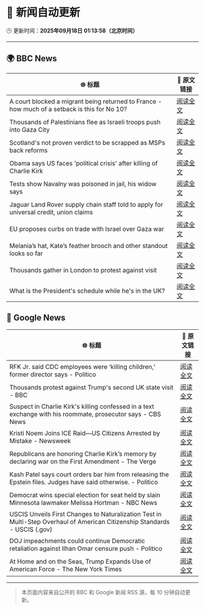 # 🧠 新闻自动更新

🕒 更新时间：**2025年09月18日 01:13:58（北京时间）**

---

## 🌍 BBC News

| 🌐 标题 | 🔗 原文链接 |
|--------|-------------|
| A court blocked a migrant being returned to France - how much of a setback is this for No 10? | [阅读全文](https://www.bbc.com/news/articles/ced5gyg2e09o?at_medium=RSS&at_campaign=rss) |
| Thousands of Palestinians flee as Israeli troops push into Gaza City | [阅读全文](https://www.bbc.com/news/articles/cx270y1rgzeo?at_medium=RSS&at_campaign=rss) |
| Scotland's not proven verdict to be scrapped as MSPs back reforms | [阅读全文](https://www.bbc.com/news/articles/cy8rndyyp7vo?at_medium=RSS&at_campaign=rss) |
| Obama says US faces 'political crisis' after killing of Charlie Kirk | [阅读全文](https://www.bbc.com/news/articles/c9dxge2ep4xo?at_medium=RSS&at_campaign=rss) |
| Tests show Navalny was poisoned in jail, his widow says | [阅读全文](https://www.bbc.com/news/articles/c5ye0x28vzqo?at_medium=RSS&at_campaign=rss) |
| Jaguar Land Rover supply chain staff told to apply for universal credit, union claims | [阅读全文](https://www.bbc.com/news/articles/c784nwvj1l3o?at_medium=RSS&at_campaign=rss) |
| EU proposes curbs on trade with Israel over Gaza war | [阅读全文](https://www.bbc.com/news/articles/cvgr4nj7405o?at_medium=RSS&at_campaign=rss) |
| Melania’s hat, Kate’s feather brooch and other standout looks so far | [阅读全文](https://www.bbc.com/news/articles/cy857ddpjp4o?at_medium=RSS&at_campaign=rss) |
| Thousands gather in London to protest against visit | [阅读全文](https://www.bbc.com/news/articles/cj9zve281k3o?at_medium=RSS&at_campaign=rss) |
| What is the President's schedule while he's in the UK? | [阅读全文](https://www.bbc.com/news/articles/c8rynvlm6zjo?at_medium=RSS&at_campaign=rss) |

## 📰 Google News

| 🌐 标题 | 🔗 原文链接 |
|--------|-------------|
| RFK Jr. said CDC employees were ‘killing children,’ former director says - Politico | [阅读全文](https://news.google.com/rss/articles/CBMi0AFBVV95cUxNS2RsQ0ZpOC1PYWlINU5NUE83eHRNNEhVaVYyMk5iS3NkRkhIQUYtdlhHY0k2RlVaV1E2QjRxeGdXRmJhYzc3YTRqR3FaLU1tOWtwTkJPUTRHNl9oZnhVNjliYXlQQUQ3Z3BuNEwycTZXREVmbTg4REpsaFBmcXlvNktrS1ZvTEhVQm5MVXpacVNBay1kZjBMS1V4Q0JkcmphM1ZJODJjN3lzVl9PdUJoZlVnM0RNNktveE54RzlnWkdjVWtpWHdvS0xjbVZkNnJP?oc=5) |
| Thousands protest against Trump's second UK state visit - BBC | [阅读全文](https://news.google.com/rss/articles/CBMiWkFVX3lxTE95YVJYQ3NKTThoVXhZd05OU2s5cGU3VEM3MzUtQm9MTm8xejNZYUNDaWVsMzdhZEtVZFFTd3QteW5vRE9PcW5xbnQteTZMa2J4elpwYkwxUTlBQdIBX0FVX3lxTE42WEtzQnBxU1lXZzY2bVNYR1R2LTM2elVsMUd3S2w0LU5ZWEgwaUlKOVVyQzVLZXhweWlwanRCQzQ1OXRvSWFRVG1SV01ZY08wbUlNamNhTmNRYUJGQk5V?oc=5) |
| Suspect in Charlie Kirk's killing confessed in a text exchange with his roommate, prosecutor says - CBS News | [阅读全文](https://news.google.com/rss/articles/CBMilgFBVV95cUxNNXNENU9ycHlqRnBHUHd0N0VqWl9Hbm1MYkpfdTFhejZMMFdVVWxoTFRET1h4YjNPY19BU3J1OFNWVU9yNXp1eDNNOWRua1RCYll2amM0ZjNRS3djWVVma09CU2diNjFLNUxzVXR4bjE5UGpwVkZYQS1wVkFhUzFGWGhQU1dseEVfQTE0Nlh3N0xkNGxjNXfSAZsBQVVfeXFMUGJNZV80bXhVNEFmV0o2QnllQnRxajZCYlpRTDNfVGc0eDRuNGw4Mkh0TzVBdldnelhBX2l3TU16OGxFUG4tY0ZVVFhvd3RKWFdsbm13TmZyMjZTekJMVmRXQkNDUDVqc0UxRG5QOGpyUjNSRFVGdU51YXA2YUQ5Y2RKOHBDd0ZzWm83anVPY2xfdVhWX296WkVqN1k?oc=5) |
| Kristi Noem Joins ICE Raid—US Citizens Arrested by Mistake - Newsweek | [阅读全文](https://news.google.com/rss/articles/CBMib0FVX3lxTE9vWTBzVk9yTllQZmhTNDhfS0UxSUw4dVprMFptNHNGNm8tb0dFNXBmbE8zS3kxdmxCVzczU3NmcHlHY3BqbE9lSXFMc2VrSG9iUTFtSko3T2JJX1hwZWYzZE84N0hpUWdKX1ZQVThIaw?oc=5) |
| Republicans are honoring Charlie Kirk’s memory by declaring war on the First Amendment - The Verge | [阅读全文](https://news.google.com/rss/articles/CBMinwFBVV95cUxPblFIQkk2a0l0Qm55MWdESDdXdGpCZ0dBb0R1WkRBVjZ2SDNrTFl5V1lpWVNCNUtBMVFpeDVGR29ZSnpiNngxTFRVV1hCRWJ6UWlscnpBcW9ZZi1RajZpOG1qbzg2VzBCVzJmTnNQQzZoMHFaYnNVSklTZDF2SGFFaUZQQzdESWpRRTZtSnVtVjJyOGNVSDdQSUd6eUJlUFU?oc=5) |
| Kash Patel says court orders bar him from releasing the Epstein files. Judges have said otherwise. - Politico | [阅读全文](https://news.google.com/rss/articles/CBMioAFBVV95cUxOeUxkMXZvLUVTQi1pZnVoWUVlLXg1UUFqbXZhVUhkVElKMGRTWlFnUlNNWWhNMkVSRGhnVXFiYzIzSV8tejFXSnR6ajBwcFUxR2RCQlNna2V6RHRGZWpyT183ZUZUazNCV3drd3hBZWQzWjdkUFBxQ0N1WEFPWWJ1ejNnRlNpY2hsTnlaREZ0TW1RRWp5V1l6MXpZZFZsRUFp?oc=5) |
| Democrat wins special election for seat held by slain Minnesota lawmaker Melissa Hortman - NBC News | [阅读全文](https://news.google.com/rss/articles/CBMiuwFBVV95cUxOdW1MdGppQ0R3d3BFMkhfUU5UMmtLRVdDSXIxaWVfVExxQmtOb0x5dnFzcWdhaHowakFPbkQwYndnOGJzLVY1LUZPaXZ2NVBxZTE3TGl2THNrVUlBWE5DeUxlRmNyRnNzaGZiS2o1X0ZiWFpPbHFEbHZ1eTRyMGtma05BTEs1NTczdU0waDAtazRuZTlrMlVRdEdVQjFINEptdW5CS0ZPNlZuRjRMdnlIX1RqdW15WEVQSFNF0gFWQVVfeXFMUEZFM3BoaFQ1RkVqb3V1bjZYZEpPU1U4MDlZMHRDRVh4U28wZmhUN2tOWGcyNFhwSE5NYjBRZVNKN09NRDd4R0Z1bTBtRlVXbkQtRXgzZVE?oc=5) |
| USCIS Unveils First Changes to Naturalization Test in Multi-Step Overhaul of American Citizenship Standards - USCIS (.gov) | [阅读全文](https://news.google.com/rss/articles/CBMi2gFBVV95cUxQWHpFUDdLaVFkMUstV3lYajk5Z0pTUEtQV2lMSzRFNFh4bDBJZmJNLUZEc0NvVWY5bGFRNGFqU2lCR1V5SWUtY0pNbjJNVDZRUFdVYjFDQzRiRmw4RURrZXNvMTUxQjJHQnBUZGI4S1V3c1NIbVI3TEkydE1GSEdueWdWVU9oRkRlaTFOMHgzSVFPTlUtdUlDbTVmRDk4b0U3dkZSTEFGcnlyTXlaQ0NvOE1sdS1ObGpLR1dpVjJFUFQ3NzJkYXVjd2xhaVNISW9jSFBsdmdvZGdndw?oc=5) |
| DOJ impeachments could continue Democratic retaliation against Ilhan Omar censure push - Politico | [阅读全文](https://news.google.com/rss/articles/CBMiqAFBVV95cUxPVUVOdzRXTjVHeWU4WTFPQjRUUlprRDlKSll3dEVwckpEYTdfV29UQU13OGtyaWdBY2FJTWtwWERqM1pSLVJZNEpXY1B1WmhfamNoMUEybXd2b2Rlc2s4d2xieVVEUW96NEo1UDl0TnhRczFUUjFyNEViSTFRaTgxWVpvUlF5X3FJMFphak5IeVRvam1nVjNnN2xKYk5raW5NZkJWZldYZkQ?oc=5) |
| At Home and on the Seas, Trump Expands Use of American Force - The New York Times | [阅读全文](https://news.google.com/rss/articles/CBMikAFBVV95cUxPUmppcUcxbkQ4NDVxVWQ5Zk96MnZXb0hzWEpsb19YeWVQTHAzT2FLWXM1V1lXLWcxYU5VVFdnS1BIYTRQZnRxZzd5NkxuZ05yTEV3MjhQU0EwQ1RhTlhWRXZ0ZXE5cE1UZlhYMUhBOGxUNVNUMnVBVTI3THFpTzk4d2s2aHJFQThXNXNjZE1Cano?oc=5) |

---
> 本页面内容来自公开的 BBC 和 Google 新闻 RSS 源，每 10 分钟自动更新。
